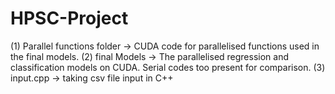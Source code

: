 # HPSC-Project
(1) Parallel functions folder -> CUDA code for parallelised functions used in the final models.
(2) final Models -> The parallelised regression and classification models on CUDA. Serial codes too present for comparison.
(3) input.cpp -> taking csv file input in C++
